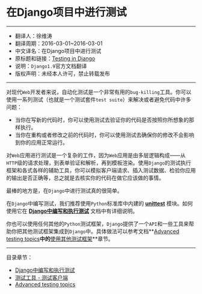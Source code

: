 # 在Django项目中进行测试

------------------------------

- 翻译人：徐维涛
- 翻译周期：2016-03-01~2016-03-01
- 中文译名：在Django项目中进行测试
- 原标题和链接：[Testing in Django](https://docs.djangoproject.com/en/1.9/topics/testing/)
- 说明：`Django1.9`官方文档翻译
- 版权声明：未经本人许可，禁止转载发布

-------------------------------

对现代`Web`开发者来说，自动化测试是一个非常有用的`bug-killing`工具。你可以使用一系列测试（也就是一个测试套件`test suite`）来解决或者避免代码中许多问题：

- 当你在写新的代码时，你可以使用测试去验证你的代码是否按照你所想象的那样执行。
- 当你在重构或者修改之前的代码时，你可以使用测试去确保你的修改不会影响到你的应用正常运行。

对`Web`应用进行测试是一个复杂的工作，因为`Web`应用是由多层逻辑构成——从`HTTP`级的请求处理，到表单验证和解析，再到模板渲染。使用`Django`的测试执行框架和各式各样的辅助工具，你可以模拟客户端请求、插入测试数据、检验你应用的输出是否正确等，总之就是去核实你的代码在做它应该做的事情。

最棒的地方是，在`Django`中进行测试真的很简单。

在`Django`中编写测试，我们推荐使用`Python`标准库中内建的 [**unittest**](https://docs.python.org/3/library/unittest.html#module-unittest) 模块。如何使用它在 **[Django中编写和执行测试](https://docs.djangoproject.com/en/1.9/topics/testing/overview/)** 文档中有详细说明。

你也可以使用任何其他的`Python`测试框架，`Django`提供了一个`API`和一些工具来帮助你把其他测试框架集成到`Django`中。具体做法可以参考文档**[Advanced testing topics](https://docs.djangoproject.com/en/1.9/topics/testing/advanced/)**中的**[使用其他测试框架](https://docs.djangoproject.com/en/1.9/topics/testing/advanced/#other-testing-frameworks)**章节。

----------------

目录章节：

- [Django中编写和执行测试](http://xuweitao.me/djangozhong-bian-xie-he-zhi-xing-ce-shi.html)
- [测试工具 - 测试客户端](http://xuweitao.me/djangoce-shi-gong-ju-zhi-ce-shi-ke-hu-duan.html)
- [Advanced testing topics](https://docs.djangoproject.com/en/1.9/topics/testing/advanced/)

